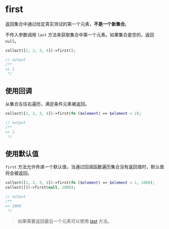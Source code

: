 # first

返回集合中通过给定真实测试的第一个元素，**不是一个新集合**。

不传入参数调用 `last` 方法来获取集合中第一个元素。如果集合是空的，返回 `null`。
```php
collect([1, 2, 3, 4])->first();

// output
/**
=> 1
 */
```

## 使用回调

从集合左往右遍历，满足条件元素被返回。

```php
collect([1, 2, 3, 4])->first(fn ($element) => $element < 2);

// output
/**
=> 1
 */
```

## 使用默认值

`first` 方法允许传递一个默认值，当通过回调函数遍历集合没有返回值时，默认值将会被返回。

```php
collect([1, 2, 3, 4])->first(fn ($element) => $element < 1, 1000);
collect([])->first(null, 1000);

// output
/**
=> 1000
 */
```

> 如果需要返回最后一个元素可以使用 [last](./last.md) 方法。

